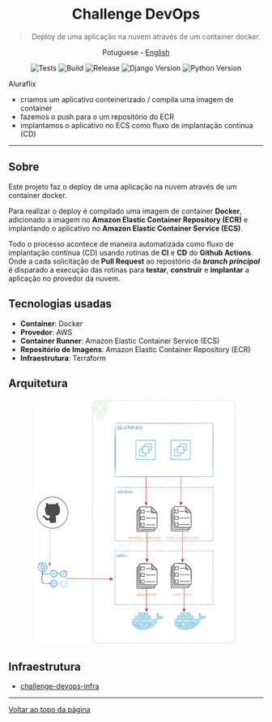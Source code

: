 <a id="top"></a>
<div align="center">

  # Challenge DevOps

  > Deploy de uma aplicação na nuvem através de um container docker.

  <a>Potuguese</a> -
  <a href="./README_en.md">English</a>

</div>

<div align="center" >

  ![Tests](https://img.shields.io/github/actions/workflow/status/jeff-pedro/challenge-devops-app/deployment.yml?branch=main&style=flat-square&label=test)
  ![Build](https://img.shields.io/github/actions/workflow/status/jeff-pedro/challenge-devops-app/ecs.yml?branch=main&style=flat-square)
  ![Release](https://img.shields.io/github/v/release/jeff-pedro/challenge-devops-app?display_name=tag&include_prereleases&style=flat-square)
  ![Django Version](https://img.shields.io/badge/Django-3.1.5-blueviolet?style=flat-square&logo=django)
  ![Python Version](https://img.shields.io/pypi/pyversions/Django?style=flat-square&logo=python&color=orange)
 
</div>
Aluraflix

* criamos um aplicativo conteinerizado / compila uma imagem de container
* fazemos o push para o um repositório do ECR
* implantamos o aplicativo no ECS como fluxo de implantação continua (CD) 
---

## Sobre
Este projeto faz o deploy de uma aplicação na nuvem através de um container docker.

Para realizar o deploy é compilado uma imagem de container **Docker**, adicionado a imagem no **Amazon Elastic Container Repository (ECR)** e implantando o aplicativo no **Amazon Elastic Container Service (ECS)**. 

Todo o processo acontece de maneira automatizada como fluxo de implantação contínua (CD) usando rotinas de **CI** e **CD** do **Github Actions**. Onde a cada solicitação de **Pull Request** ao repostório da **_branch principal_** é disparado a execução das rotinas para **testar**, **construir** e **implantar** a aplicação no provedor da nuvem.


## Tecnologias usadas
- **Container**: Docker
- **Provedor**: AWS
- **Container Runner**: Amazon Elastic Container Service (ECS)
- **Repositório de Imagens**: Amazon Elastic Container Repository (ECR)
- **Infraestrutura**: Terraform


## Arquitetura
<div align="center" >

  <img src="/docs/img/architecture.svg"  alt="imagem da arquitetura da solução" width="400" align="center"/>

</div>

## Infraestrutura
- [challenge-devops-infra](https://github.com/jeff-pedro/challenge-devops-infra)


---
[Voltar ao topo da página](#top)
